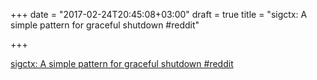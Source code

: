 +++
date = "2017-02-24T20:45:08+03:00"
draft = true
title = "sigctx: A simple pattern for graceful shutdown  #reddit"

+++

<p><a href="https://t.co/tWqVwscyJ3">sigctx: A simple pattern for graceful shutdown  #reddit</a></p>
